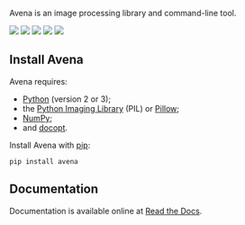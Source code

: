 Avena is an image processing library and command-line tool.

[![](https://travis-ci.org/eliteraspberries/avena.svg)][build-status]
[![](https://codecov.io/github/eliteraspberries/avena/coverage.svg)][code-coverage]
[![](https://img.shields.io/pypi/v/Avena.svg)][pypi]
[![](https://readthedocs.org/projects/avena/badge/?version=latest)][docs]
![](https://img.shields.io/github/license/eliteraspberries/avena.svg)


Install Avena
-------------

Avena requires:

 -  [Python][] (version 2 or 3);
 -  the [Python Imaging Library][] (PIL) or [Pillow][];
 -  [NumPy][];
 -  and [docopt][].

Install Avena with [pip][]:

    pip install avena


Documentation
-------------

Documentation is available online at [Read the Docs][docs].


[build-status]: https://travis-ci.org/eliteraspberries/avena
[code-coverage]: https://codecov.io/github/eliteraspberries/avena
[pypi]: https://pypi.python.org/pypi/Avena
[docs]: http://avena.readthedocs.org/en/latest/

[Python]: <https://www.python.org/>
[Python Imaging Library]: <http://pythonware.com/products/pil/>
[Pillow]: <http://python-pillow.github.io/>
[NumPy]: <http://www.numpy.org/>
[docopt]: <http://docopt.org/>
[pip]: <https://pip.pypa.io/en/stable/>
